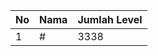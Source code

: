 | No | Nama            | Jumlah Level |
|----|-----------------|--------------|
| 1  | #    |    3338        |
